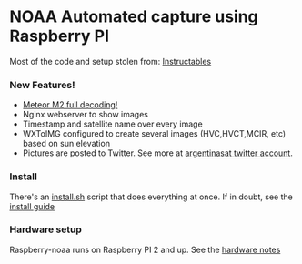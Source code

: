 # NOAA Automated capture using Raspberry PI
Most of the code and setup stolen from: [Instructables](https://www.instructables.com/id/Raspberry-Pi-NOAA-Weather-Satellite-Receiver/)

### New Features!
  - [Meteor M2 full decoding!](METEOR.md)
  - Nginx webserver to show images
  - Timestamp and satellite name over every image
  - WXToIMG configured to create several images (HVC,HVCT,MCIR, etc) based on sun elevation
  - Pictures are posted to Twitter. See more at [argentinasat twitter account](https://twitter.com/argentinasat).

### Install
There's an [install.sh](install.sh) script that does everything at once. If in doubt, see the [install guide](INSTALL.md)

### Hardware setup
Raspberry-noaa runs on Raspberry PI 2 and up. See the [hardware notes](HARDWARE.md)
